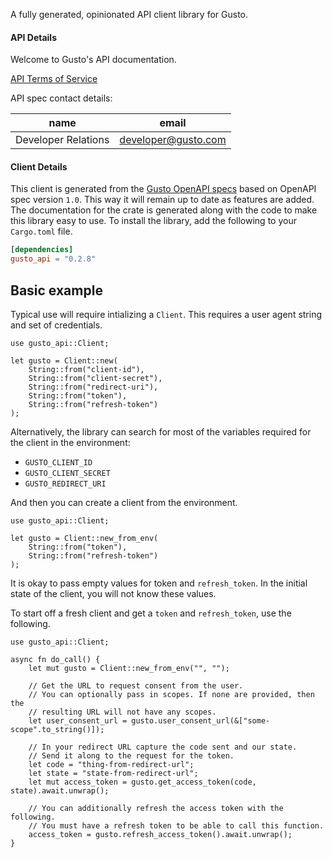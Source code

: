 A fully generated, opinionated API client library for Gusto.

#### API Details

Welcome to Gusto's API documentation.

[API Terms of Service](https://gusto.com/about/terms/developer-terms-of-service)

API spec contact details:

| name | email |
|----|----|
| Developer Relations | developer@gusto.com |



#### Client Details

This client is generated from the [Gusto OpenAPI
specs](https://github.com/Gusto-API/api.gusto.dev) based on OpenAPI spec version `1.0`. This way it will remain
up to date as features are added. The documentation for the crate is generated
along with the code to make this library easy to use.
To install the library, add the following to your `Cargo.toml` file.

```toml
[dependencies]
gusto_api = "0.2.8"
```

## Basic example

Typical use will require intializing a `Client`. This requires
a user agent string and set of credentials.

```
use gusto_api::Client;

let gusto = Client::new(
    String::from("client-id"),
    String::from("client-secret"),
    String::from("redirect-uri"),
    String::from("token"),
    String::from("refresh-token")
);
```

Alternatively, the library can search for most of the variables required for
the client in the environment:

- `GUSTO_CLIENT_ID`
- `GUSTO_CLIENT_SECRET`
- `GUSTO_REDIRECT_URI`

And then you can create a client from the environment.

```
use gusto_api::Client;

let gusto = Client::new_from_env(
    String::from("token"),
    String::from("refresh-token")
);
```

It is okay to pass empty values for token and `refresh_token`. In
the initial state of the client, you will not know these values.

To start off a fresh client and get a `token` and `refresh_token`, use the following.

```
use gusto_api::Client;

async fn do_call() {
    let mut gusto = Client::new_from_env("", "");

    // Get the URL to request consent from the user.
    // You can optionally pass in scopes. If none are provided, then the
    // resulting URL will not have any scopes.
    let user_consent_url = gusto.user_consent_url(&["some-scope".to_string()]);

    // In your redirect URL capture the code sent and our state.
    // Send it along to the request for the token.
    let code = "thing-from-redirect-url";
    let state = "state-from-redirect-url";
    let mut access_token = gusto.get_access_token(code, state).await.unwrap();

    // You can additionally refresh the access token with the following.
    // You must have a refresh token to be able to call this function.
    access_token = gusto.refresh_access_token().await.unwrap();
}
```
